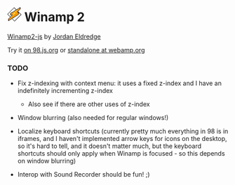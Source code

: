 
# ![](../../images/icons/winamp2-32x32.png) Winamp 2

[Winamp2-js](https://github.com/captbaritone/winamp2-js) by [Jordan Eldredge](https://jordaneldredge.com/)

Try it [on 98.js.org](http://98.js.org/) or [standalone at webamp.org](http://webamp.org/)


### TODO

* Fix z-indexing with context menu: it uses a fixed z-index and I have an indefinitely incrementing z-index
	* Also see if there are other uses of z-index

* Window blurring (also needed for regular windows!)

* Localize keyboard shortcuts (currently pretty much everything in 98 is in iframes, and I haven't implemented arrow keys for icons on the desktop, so it's hard to tell, and it doesn't matter much, but the keyboard shortcuts should only apply when Winamp is focused - so this depends on window blurring)

* Interop with Sound Recorder should be fun! ;)
